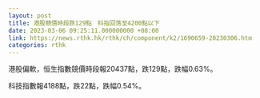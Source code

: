 ```yaml
---
layout: post
title: 港股競價時段跌129點　科指回落至4200點以下
date: 2023-03-06 09:25:11.000000000 +08:00
link: https://news.rthk.hk/rthk/ch/component/k2/1690659-20230306.htm
categories: rthk
---
```


港股偏軟，恒生指數競價時段報20437點，跌129點，跌幅0.63%。

科技指數報4188點，跌22點，跌幅0.54%。
